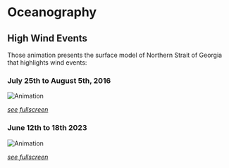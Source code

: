 # Oceanography

## High Wind Events

Those animation presents the surface model of Northern Strait of Georgia that highlights wind events:

### July 25th to August 5th, 2016

![Animation](NSOG_animation_20160725-20160805.gif)

*[see fullscreen](NSOG_animation_20160725-20160805.gif)*

### June 12th to 18th 2023
![Animation](NSOG_animation_20230612-20230618.gif)

*[see fullscreen](NSOG_animation_20230612-20230618.gif)*
